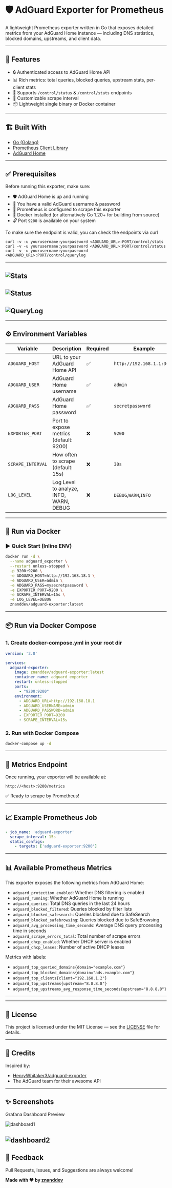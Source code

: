 # 🛡️ AdGuard Exporter for Prometheus

A lightweight Prometheus exporter written in Go that exposes detailed metrics from your AdGuard Home instance — including DNS statistics, blocked domains, upstreams, and client data.

---

## 🚀 Features

- 🔒 Authenticated access to AdGuard Home API
- 📊 Rich metrics: total queries, blocked queries, upstream stats, per-client stats
- 🧠 Supports `/control/status` & `/control/stats` endpoints
- 🔁 Customizable scrape interval
- 📦 Lightweight single binary or Docker container

---

## 🏗️ Built With

- [Go (Golang)](https://golang.org/)
- [Prometheus Client Library](https://github.com/prometheus/client_golang)
- [AdGuard Home](https://github.com/AdguardTeam/AdGuardHome)

---
## ✅ Prerequisites

Before running this exporter, make sure:

- 🛡️ AdGuard Home is up and running
- 🔐 You have a valid AdGuard username & password
- 📡 Prometheus is configured to scrape this exporter
- 🐳 Docker installed (or alternatively Go 1.20+ for building from source)
- 🔓 Port `9200` is available on your system

To make sure the endpoint is valid, you can check the endpoints via curl

```
curl -v -u yourusername:yourpassword <ADGUARD_URL>:PORT/control/stats
curl -v -u yourusername:yourpassword <ADGUARD_URL>:PORT/control/status
curl -v -u yourusername:yourpassword <ADGUARD_URL>:PORT/control/querylog
```
---
![Stats](./assets/checking_stats_endpoint.png)
---
![Status](./assets/checking_status_endpoint.png)
---
![QueryLog](./assets/checking_querylog_endpoint.png)
---

---
## ⚙️ Environment Variables

| Variable         | Description                            | Required | Example                      |
|------------------|----------------------------------------|----------|------------------------------|
| `ADGUARD_HOST`     | URL to your AdGuard Home API          | ✅       | `http://192.168.1.1:3000`    |
| `ADGUARD_USER`| AdGuard Home username                 | ✅       | `admin`                      |
| `ADGUARD_PASS`| AdGuard Home password                 | ✅       | `secretpassword`             |
| `EXPORTER_PORT`   | Port to expose metrics (default: 9200)| ❌       | `9200`                       |
| `SCRAPE_INTERVAL` | How often to scrape (default: 15s)    | ❌       | `30s`                        |
| `LOG_LEVEL`       | Log Level to analyze, INFO, WARN, DEBUG | ❌      | `DEBUG`,`WARN`,`INFO`        |

---

## 🐳 Run via Docker

### ▶️ Quick Start (Inline ENV)

```bash
docker run -d \
  --name adguard_exporter \
  --restart unless-stopped \
  -p 9200:9200 \
  -e ADGUARD_HOST=http://192.168.18.1 \
  -e ADGUARD_USER=admin \
  -e ADGUARD_PASS=mysecretpassword \
  -e EXPORTER_PORT=9200 \
  -e SCRAPE_INTERVAL=15s \
  -e LOG_LEVEL=DEBUG
  znanddev/adguard-exporter:latest
```

---

## 📦 Run via Docker Compose

### 1. Create docker-compose.yml in your root dir

```yaml
version: '3.8'

services:
  adguard-exporter:
    image: znanddev/adguard-exporter:latest
    container_name: adguard_exporter
    restart: unless-stopped
    ports:
      - "9200:9200"
    environment:
      - ADGUARD_URL=http://192.168.18.1
      - ADGUARD_USERNAME=admin
      - ADGUARD_PASSWORD=admin
      - EXPORTER_PORT=9200
      - SCRAPE_INTERVAL=15s
```

### 2. Run with Docker Compose

```bash
docker-compose up -d
```

---

## 🧪 Metrics Endpoint

Once running, your exporter will be available at:

```
http://<host>:9200/metrics
```

✅ Ready to scrape by Prometheus!

---

## 📈 Example Prometheus Job

```yaml
- job_name: 'adguard-exporter'
  scrape_interval: 15s
  static_configs:
    - targets: ['adguard-exporter:9200']
```
---
## 📊 Available Prometheus Metrics
This exporter exposes the following metrics from AdGuard Home:

- `adguard_protection_enabled`: Whether DNS filtering is enabled
- `adguard_running`: Whether AdGuard Home is running
- `adguard_queries`: Total DNS queries in the last 24 hours
- `adguard_blocked_filtered`: Queries blocked by filter lists
- `adguard_blocked_safesearch`: Queries blocked due to SafeSearch
- `adguard_blocked_safebrowsing`: Queries blocked due to SafeBrowsing
- `adguard_avg_processing_time_seconds`: Average DNS query processing time in seconds
- `adguard_scrape_errors_total`: Total number of scrape errors
- `adguard_dhcp_enabled`: Whether DHCP server is enabled
- `adguard_dhcp_leases`: Number of active DHCP leases

Metrics with labels:
- `adguard_top_queried_domains{domain="example.com"}`
- `adguard_top_blocked_domains{domain="ads.example.com"}`
- `adguard_top_clients{client="192.168.1.2"}`
- `adguard_top_upstreams{upstream="8.8.8.8"}`
- `adguard_top_upstreams_avg_response_time_seconds{upstream="8.8.8.8"}`
---
---

## 📃 License

This project is licensed under the MIT License — see the [LICENSE](LICENSE) file for details.

---

## 🙌 Credits

Inspired by:
- [HenryWhitaker3/adguard-exporter](https://github.com/HenryWhitaker3/AdGuardHome-exporter)
- The AdGuard team for their awesome API

---

## ✨ Screenshots

Grafana Dashboard Preview

![dashboard1](./grafana/dashboard1.png)

![dashboard2](./grafana/dashboard2.png)
---

## 💬 Feedback

Pull Requests, Issues, and Suggestions are always welcome!

**Made with ❤️ by [znanddev](https://github.com/znand-dev)**
